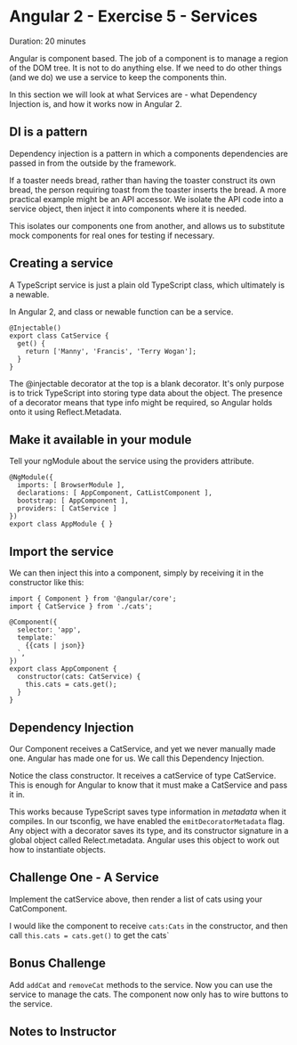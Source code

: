 # Angular 2 - Exercise 5 - Services

Duration: 20 minutes

Angular is component based. The job of a component is to manage a region of the DOM tree. It is not to do anything else. If we need to do other things (and we do) we use a service to keep the components thin.

In this section we will look at what Services are - what Dependency Injection is, and how it works now in Angular 2.

## DI is a pattern

Dependency injection is a pattern in which a components dependencies are passed in from the outside by the framework.

If a toaster needs bread, rather than having the toaster construct its own bread, the person requiring toast from the toaster inserts the bread. A more practical example might be an API accessor. We isolate the API code into a service object, then inject it into components where it is needed.

This isolates our components one from another, and allows us to substitute mock components for real ones for testing if necessary.

## Creating a service

A TypeScript service is just a plain old TypeScript class, which ultimately is a newable.

In Angular 2, and class or newable function can be a service.

```
@Injectable()
export class CatService {
  get() {
    return ['Manny', 'Francis', 'Terry Wogan'];
  }
}
```

The @injectable decorator at the top is a blank decorator. It's only purpose is to trick TypeScript into storing type data about the object. The presence of a decorator means that type info might be required, so Angular holds onto it using Reflect.Metadata.

## Make it available in your module

Tell your ngModule about the service using the providers attribute.

```
@NgModule({
  imports: [ BrowserModule ],
  declarations: [ AppComponent, CatListComponent ],
  bootstrap: [ AppComponent ],
  providers: [ CatService ]
})
export class AppModule { }
```

## Import the service

We can then inject this into a component, simply by receiving it in the constructor like this:

```
import { Component } from '@angular/core';
import { CatService } from './cats';

@Component({
  selector: 'app',
  template:`
    {{cats | json}}
  `,
})
export class AppComponent {
  constructor(cats: CatService) {
    this.cats = cats.get();
  }
}
```

## Dependency Injection

Our Component receives a CatService, and yet we never manually made one. Angular has made one for us. We call this Dependency Injection.

Notice the class constructor. It receives a catService of type CatService. This is enough for Angular to know that it must make a CatService and pass it in.

This works because TypeScript saves type information in *metadata* when it compiles. In our tsconfig, we have enabled the `emitDecoratorMetadata` flag. Any object with a decorator saves its type, and its constructor signature in a global object called Relect.metadata. Angular uses this object to work out how to instantiate objects.

## Challenge One - A Service

Implement the catService above, then render a list of cats using your CatComponent.

I would like the component to receive `cats:Cats` in the constructor, and then call `this.cats = cats.get()` to get the cats`

## Bonus Challenge

Add `addCat` and `removeCat` methods to the service. Now you can use the service to manage the cats. The component now only has to wire buttons to the service.


## Notes to Instructor

